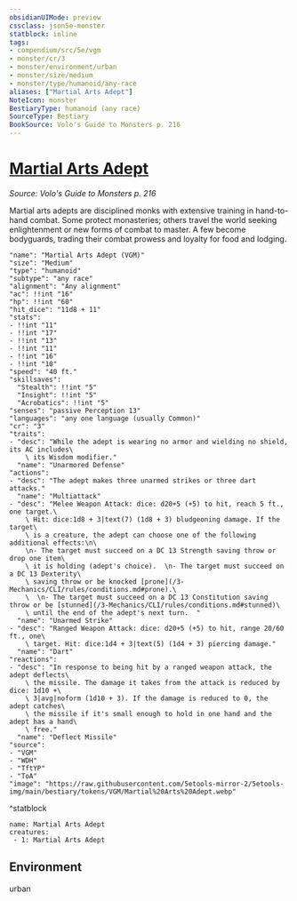 ```yaml
---
obsidianUIMode: preview
cssclass: json5e-monster
statblock: inline
tags:
- compendium/src/5e/vgm
- monster/cr/3
- monster/environment/urban
- monster/size/medium
- monster/type/humanoid/any-race
aliases: ["Martial Arts Adept"]
NoteIcon: monster
BestiaryType: humanoid (any race)
SourceType: Bestiary
BookSource: Volo's Guide to Monsters p. 216
---
```

# [Martial Arts Adept](3-Mechanics\CLI\bestiary\humanoid/martial-arts-adept-vgm.md)
*Source: Volo's Guide to Monsters p. 216*  

Martial arts adepts are disciplined monks with extensive training in hand-to-hand combat. Some protect monasteries; others travel the world seeking enlightenment or new forms of combat to master. A few become bodyguards, trading their combat prowess and loyalty for food and lodging.

```statblock
"name": "Martial Arts Adept (VGM)"
"size": "Medium"
"type": "humanoid"
"subtype": "any race"
"alignment": "Any alignment"
"ac": !!int "16"
"hp": !!int "60"
"hit_dice": "11d8 + 11"
"stats":
- !!int "11"
- !!int "17"
- !!int "13"
- !!int "11"
- !!int "16"
- !!int "10"
"speed": "40 ft."
"skillsaves":
  "Stealth": !!int "5"
  "Insight": !!int "5"
  "Acrobatics": !!int "5"
"senses": "passive Perception 13"
"languages": "any one language (usually Common)"
"cr": "3"
"traits":
- "desc": "While the adept is wearing no armor and wielding no shield, its AC includes\
    \ its Wisdom modifier."
  "name": "Unarmored Defense"
"actions":
- "desc": "The adept makes three unarmed strikes or three dart attacks."
  "name": "Multiattack"
- "desc": "Melee Weapon Attack: dice: d20+5 (+5) to hit, reach 5 ft., one target.\
    \ Hit: dice:1d8 + 3|text(7) (1d8 + 3) bludgeoning damage. If the target\
    \ is a creature, the adept can choose one of the following additional effects:\n\
    \n- The target must succeed on a DC 13 Strength saving throw or drop one item\
    \ it is holding (adept's choice).  \n- The target must succeed on a DC 13 Dexterity\
    \ saving throw or be knocked [prone](/3-Mechanics/CLI/rules/conditions.md#prone).\
    \  \n- The target must succeed on a DC 13 Constitution saving throw or be [stunned](/3-Mechanics/CLI/rules/conditions.md#stunned)\
    \ until the end of the adept's next turn.  "
  "name": "Unarmed Strike"
- "desc": "Ranged Weapon Attack: dice: d20+5 (+5) to hit, range 20/60 ft., one\
    \ target. Hit: dice:1d4 + 3|text(5) (1d4 + 3) piercing damage."
  "name": "Dart"
"reactions":
- "desc": "In response to being hit by a ranged weapon attack, the adept deflects\
    \ the missile. The damage it takes from the attack is reduced by dice: 1d10 +\
    \ 3|avg|noform (1d10 + 3). If the damage is reduced to 0, the adept catches\
    \ the missile if it's small enough to hold in one hand and the adept has a hand\
    \ free."
  "name": "Deflect Missile"
"source":
- "VGM"
- "WDH"
- "TftYP"
- "ToA"
"image": "https://raw.githubusercontent.com/5etools-mirror-2/5etools-img/main/bestiary/tokens/VGM/Martial%20Arts%20Adept.webp"
```
^statblock

```encounter-table
name: Martial Arts Adept
creatures:
 - 1: Martial Arts Adept
```

## Environment

urban